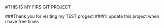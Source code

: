 #THIS IS MY FIRS GIT PROJECT


###Thank you for visiting my TEST progect
###i'll update this project when i have free times
